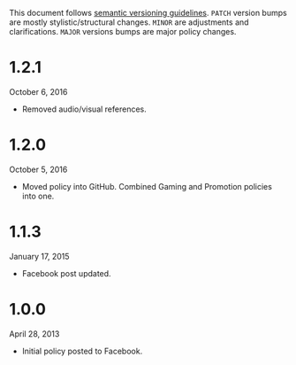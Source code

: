 
  This document follows [semantic versioning guidelines](http://semver.org/).
  `PATCH` version bumps are mostly stylistic/structural changes. `MINOR` are
  adjustments and clarifications. `MAJOR` versions bumps are major policy changes.
  
# 1.2.1

  October 6, 2016
  
  * Removed audio/visual references.

# 1.2.0

  October 5, 2016

  * Moved policy into GitHub. Combined Gaming and Promotion policies into one.

# 1.1.3

  January 17, 2015

  * Facebook post updated.

# 1.0.0

  April 28, 2013

  * Initial policy posted to Facebook.

